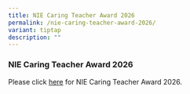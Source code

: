 ```yaml
---
title: NIE Caring Teacher Award 2026
permalink: /nie-caring-teacher-award-2026/
variant: tiptap
description: ""
---
```

<h3><strong>NIE Caring Teacher Award 2026</strong></h3>
<p>Please click <a href="www.cta.nie.edu.sg" rel="noopener nofollow" target="_blank">here</a> for
NIE Caring Teacher Award 2026.</p>